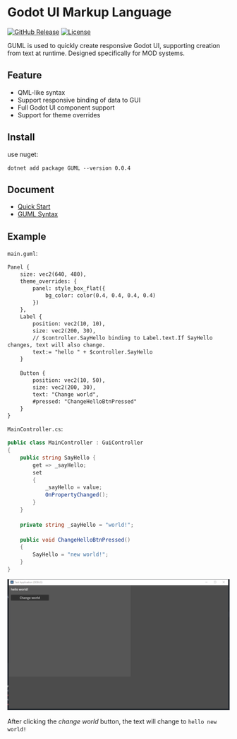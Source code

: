 # Godot UI Markup Language
[![GitHub Release](https://img.shields.io/github/v/release/molingyu/guml)](https://github.com/molingyu/guml/releases/latest) [![License](https://img.shields.io/badge/license-MIT-blue.svg)](https://github.com/molingyu/guml/blob/main/LICENSE)


GUML is used to quickly create responsive Godot UI, supporting creation from text at runtime. Designed specifically for MOD systems.

## Feature
- QML-like syntax
- Support responsive binding of data to GUI
- Full Godot UI component support
- Support for theme overrides

## Install

use nuget:
```
dotnet add package GUML --version 0.0.4
```

## Document
- [Quick Start](Doc/quick_start.md)
- [GUML Syntax](Doc/guml_syntax.md)

## Example

`main.guml`:
```guml
Panel {
    size: vec2(640, 480),
    theme_overrides: { 
        panel: style_box_flat({
            bg_color: color(0.4, 0.4, 0.4, 0.4)
        })
    },
    Label {
        position: vec2(10, 10),
        size: vec2(200, 30),
        // $controller.SayHello binding to Label.text.If SayHello changes, text will also change.
        text:= "hello " + $controller.SayHello
    }
    
    Button {
        position: vec2(10, 50),
        size: vec2(200, 30),
        text: "Change world",
        #pressed: "ChangeHelloBtnPressed"
    }
}
```
`MainController.cs`:
```c#
public class MainController : GuiController
{
    public string SayHello {
	    get => _sayHello;
		set
		{
			_sayHello = value;
			OnPropertyChanged();
		}
    }
	
    private string _sayHello = "world!";

	public void ChangeHelloBtnPressed()
	{
		SayHello = "new world!";
	}
}
```
![example](./Doc/res/example.png)

After clicking the *change world* button, the text will change to `hello new world!`